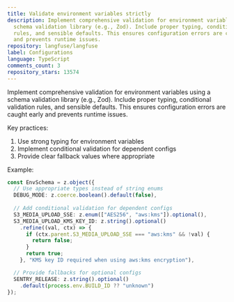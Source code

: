 ```yaml
---
title: Validate environment variables strictly
description: Implement comprehensive validation for environment variables using a
  schema validation library (e.g., Zod). Include proper typing, conditional validation
  rules, and sensible defaults. This ensures configuration errors are caught early
  and prevents runtime issues.
repository: langfuse/langfuse
label: Configurations
language: TypeScript
comments_count: 3
repository_stars: 13574
---
```


Implement comprehensive validation for environment variables using a schema validation library (e.g., Zod). Include proper typing, conditional validation rules, and sensible defaults. This ensures configuration errors are caught early and prevents runtime issues.

Key practices:
1. Use strong typing for environment variables
2. Implement conditional validation for dependent configs
3. Provide clear fallback values where appropriate

Example:
```typescript
const EnvSchema = z.object({
  // Use appropriate types instead of string enums
  DEBUG_MODE: z.coerce.boolean().default(false),
  
  // Add conditional validation for dependent configs
  S3_MEDIA_UPLOAD_SSE: z.enum(["AES256", "aws:kms"]).optional(),
  S3_MEDIA_UPLOAD_KMS_KEY_ID: z.string().optional()
    .refine((val, ctx) => {
      if (ctx.parent.S3_MEDIA_UPLOAD_SSE === "aws:kms" && !val) {
        return false;
      }
      return true;
    }, "KMS key ID required when using aws:kms encryption"),

  // Provide fallbacks for optional configs
  SENTRY_RELEASE: z.string().optional()
    .default(process.env.BUILD_ID ?? "unknown")
});
```